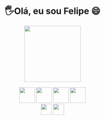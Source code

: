 <div align="center">
  
<h1>🖐Olá, eu sou Felipe 😄</h1>

<div>
  <a href="https://github.com/FelipeLobinn">
  <img height="180em" src="https://github-readme-stats.vercel.app/api?username=FelipeLobinn&show_icons=true&theme=dark&include_all_commits=true&count_private=true"/>
</div>
<br/>
<div style="display: inline-block">
  <a href="https://devdocs.io/javascript/"><img height="50em" src="https://cdn.jsdelivr.net/gh/devicons/devicon/icons/javascript/javascript-original.svg" /></a>
  <a href="https://nodejs.org/pt-br/docs/"><img height="50em" src="https://cdn.jsdelivr.net/gh/devicons/devicon/icons/nodejs/nodejs-original.svg" /></a>
  <a href="hhttps://angular.io/docs/"><img height="50em" src="https://cdn.jsdelivr.net/gh/devicons/devicon/icons/angularjs/angularjs-plain.svg" /></a>
  <a href="https://reactjs.org/docs/getting-started.html"><img height="50em" src="https://cdn.jsdelivr.net/gh/devicons/devicon/icons/react/react-original.svg" /></a>
</div>
  
 <br/>
<div>
  <a href="https://www.linkedin.com/in/felipe-sinnemann/"><img height="35em"src="https://img.shields.io/badge/LinkedIn-0077B5?style=for-the-badge&logo=linkedin&logoColor=black" /></a>
  <a href="https://twitter.com/felipeSinn_dev"><img height="35em"src="https://img.shields.io/badge/Twitter-1DA1F2?style=for-the-badge&logo=twitter&logoColor=black" /></a>
</div
<hr>
</div>
